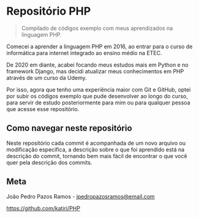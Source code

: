 # Repositório PHP
> Compilado de códigos exemplo com meus aprendizados na linguagem PHP.

Comecei a aprender a linguagem PHP em 2016, ao entrar para o curso de informática para internet integrado ao ensino médio na ETEC.

De 2020 em diante, acabei focando meus estudos mais em Python e no framework Django, mas decidi atualizar meus conhecimentos em PHP através de um curso da Udemy.

Por isso, agora que tenho uma experiência maior com Git e GitHub, optei por subir os códigos exemplo que pude desenvolver ao longo do curso, para servir de estudo posteriormente para mim ou para qualquer pessoa que acesse esse repositório.

## Como navegar neste repositório
Neste repositório cada commit é acompanhada de um novo arquivo ou modificação específica, a descrição sobre o que foi aprendido está na descrição do commit, tornando bem mais fácil de encontrar o que você quer pela descrição dos commits.

## Meta
João Pedro Pazos Ramos - <jpedropazosramos@email.com>

<https://github.com/katiri/PHP>